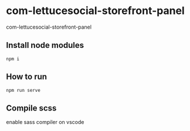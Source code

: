 # com-lettucesocial-storefront-panel
com-lettucesocial-storefront-panel

## Install node modules

```
npm i
```

## How to run

```
npm run serve
```

## Compile scss

enable sass compiler on vscode
